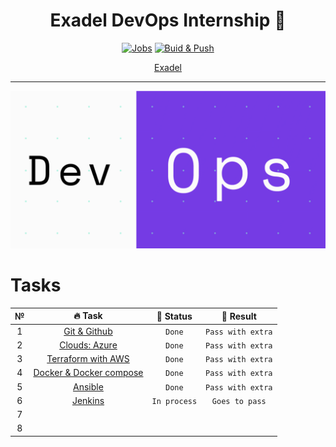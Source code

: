 <div align="center">

# Exadel DevOps Internship 🤘

[![Jobs](https://github.com/kh-elbrus/exadel_practices/actions/workflows/workflow.yml/badge.svg)](https://github.com/kh-elbrus/exadel_practices/actions/workflows/workflow.yml)
[![Buid & Push](https://github.com/kh-elbrus/exadel_practices/actions/workflows/docker-image.yml/badge.svg)](https://github.com/kh-elbrus/exadel_practices/actions/workflows/docker-image.yml)

[Exadel](https://exadel.com/)

</div>

---
<div align="center">

![DevOps](./src/devops.gif)

</div>

# Tasks

|   №   |                    🔥 Task                    |   👀 Status   |     🚩 Result      |
| :---: | :------------------------------------------: | :----------: | :---------------: |
|   1   |      [Git & Github](./Task1/README.md)       |    `Done`    | `Pass with extra` |
|   2   |      [Clouds: Azure](./Task2/README.md)      |    `Done`    | `Pass with extra` |
|   3   |   [Terraform with AWS](./Task3/README.md)    |    `Done`    | `Pass with extra` |
|   4   | [Docker & Docker compose](./Task4/README.md) |    `Done`    | `Pass with extra` |
|   5   |         [Ansible](./Task5/README.md)         |    `Done`    | `Pass with extra` |
|   6   |         [Jenkins](./Task6/README.md)         | `In process` |  `Goes to pass`   |
|   7   |                                              |              |                   |
|   8   |                                              |              |                   |
